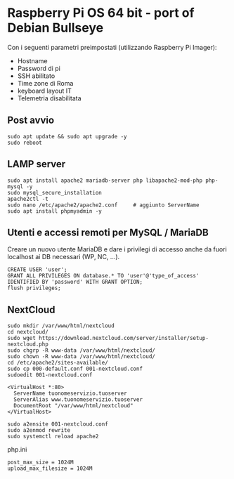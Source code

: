 # Raspberry Pi OS 64 bit - port of Debian Bullseye

Con i seguenti parametri preimpostati (utilizzando Raspberry Pi Imager):
- Hostname
- Password di pi
- SSH abilitato
- Time zone di Roma
- keyboard layout IT
- Telemetria disabilitata

## Post avvio

```
sudo apt update && sudo apt upgrade -y
sudo reboot
```

## LAMP server

```
sudo apt install apache2 mariadb-server php libapache2-mod-php php-mysql -y
sudo mysql_secure_installation
apache2ctl -t
sudo nano /etc/apache2/apache2.conf     # aggiunto ServerName
sudo apt install phpmyadmin -y
```

## Utenti e accessi remoti per MySQL / MariaDB
Creare un nuovo utente MariaDB e dare i privilegi di accesso anche da fuori localhost ai DB necessari (WP, NC, ...).

```
CREATE USER 'user';
GRANT ALL PRIVILEGES ON database.* TO 'user'@'type_of_access' IDENTIFIED BY 'password' WITH GRANT OPTION;
flush privileges;
```

## NextCloud
```
sudo mkdir /var/www/html/nextcloud
cd nextcloud/
sudo wget https://download.nextcloud.com/server/installer/setup-nextcloud.php
sudo chgrp -R www-data /var/www/html/nextcloud/
sudo chown -R www-data /var/www/html/nextcloud/
cd /etc/apache2/sites-available/
sudo cp 000-default.conf 001-nextcloud.conf
sudoedit 001-nextcloud.conf

<VirtualHost *:80>
  ServerName tuonomeservizio.tuoserver
  ServerAlias www.tuonomeservizio.tuoserver
  DocumentRoot "/var/www/html/nextcloud"
</VirtualHost>

sudo a2ensite 001-nextcloud.conf
sudo a2enmod rewrite
sudo systemctl reload apache2
```

php.ini
```
post_max_size = 1024M
upload_max_filesize = 1024M
```

























